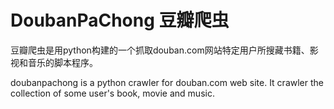 DoubanPaChong 豆瓣爬虫
=====================
豆瓣爬虫是用python构建的一个抓取douban.com网站特定用户所搜藏书籍、影视和音乐的脚本程序。

doubanpachong is a python crawler for douban.com web site.
It crawler the collection of some user's book, movie and music.
